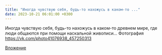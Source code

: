 ```yaml
---
title: "Иногда чувствую себя, будь-то нахожусь в каком-то ..."
date: 2023-10-21 06:01:00 +0300
---
```


Иногда чувствую себя, будь-то нахожусь в каком-то древнем мире, где люди общаются при помощи наскальной живописи...
Фотография
https://vk.com/photo41076938_457250313

[Вложение](https://vk.com/photo41076938_457250313)
